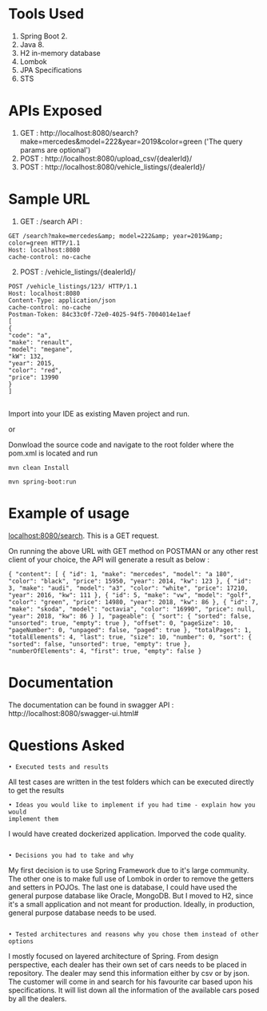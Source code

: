  
# Tools Used

1. Spring Boot 2.
2. Java 8.
3. H2 in-memory database
4. Lombok
5. JPA Specifications
6. STS

# APIs Exposed

1. GET : http://localhost:8080/search?make=mercedes&model=222&year=2019&color=green ('The query params are optional')
2. POST : http://localhost:8080/upload_csv/{dealerId}/
3. POST : http://localhost:8080/vehicle_listings/{dealerId}/

# Sample URL 

1. GET : /search API : 

```
GET /search?make=mercedes&amp; model=222&amp; year=2019&amp; color=green HTTP/1.1
Host: localhost:8080
cache-control: no-cache

```

2. POST : /vehicle_listings/{dealerId}/

```
POST /vehicle_listings/123/ HTTP/1.1
Host: localhost:8080
Content-Type: application/json
cache-control: no-cache
Postman-Token: 84c33c0f-72e0-4025-94f5-7004014e1aef
[
{
"code": "a",
"make": "renault",
"model": "megane",
"kW": 132,
"year": 2015,
"color": "red",
"price": 13990
}
]

```


## 

Import into your IDE as existing Maven project and run.

or

Donwload the source code and navigate to the root folder where the pom.xml is located and run 

`mvn clean Install`

`mvn spring-boot:run`

# Example of usage 

[localhost:8080/search](localhost:8080/search).
This is a GET request.

On running the above URL with GET method on POSTMAN or any other rest client of your choice, the API will generate a result as below :

`{
    "content": [
        {
            "id": 1,
            "make": "mercedes",
            "model": "a 180",
            "color": "black",
            "price": 15950,
            "year": 2014,
            "kw": 123
        },
        {
            "id": 3,
            "make": "audi",
            "model": "a3",
            "color": "white",
            "price": 17210,
            "year": 2016,
            "kw": 111
        },
        {
            "id": 5,
            "make": "vw",
            "model": "golf",
            "color": "green",
            "price": 14980,
            "year": 2018,
            "kw": 86
        },
        {
            "id": 7,
            "make": "skoda",
            "model": "octavia",
            "color": "16990",
            "price": null,
            "year": 2018,
            "kw": 86
        }
    ],
    "pageable": {
        "sort": {
            "sorted": false,
            "unsorted": true,
            "empty": true
        },
        "offset": 0,
        "pageSize": 10,
        "pageNumber": 0,
        "unpaged": false,
        "paged": true
    },
    "totalPages": 1,
    "totalElements": 4,
    "last": true,
    "size": 10,
    "number": 0,
    "sort": {
        "sorted": false,
        "unsorted": true,
        "empty": true
    },
    "numberOfElements": 4,
    "first": true,
    "empty": false
}`

# Documentation

The documentation can be found in swagger API : http://localhost:8080/swagger-ui.html# 

# Questions Asked
```
• Executed tests and results

```
All test cases are written in the test folders which can be executed directly to get the results

```
• Ideas you would like to implement if you had time - explain how you would
implement them

```
I would have created dockerized application.
Imporved the code quality.

```

• Decisions you had to take and why

```
My first decision is to use Spring Framework due to it's large community. 
The other one is to make full use of Lombok in order to remove the getters and setters in POJOs. 
The last one is database, I could have used the general purpose database like Oracle, MongoDB. 
But I moved to H2, since it's a small application and not meant for production. 
Ideally, in production, general purpose database needs to be used.

```

• Tested architectures and reasons why you chose them instead of other options

```
I mostly focused on layered architecture of Spring. 
From design perspective, each dealer has their own set of cars needs to be placed in repository.
The dealer may send this information either by csv or by json.
The customer will come in and search for his favourite car based upon his specifications. It will list down all the information of the available cars posed by all the dealers.

```
